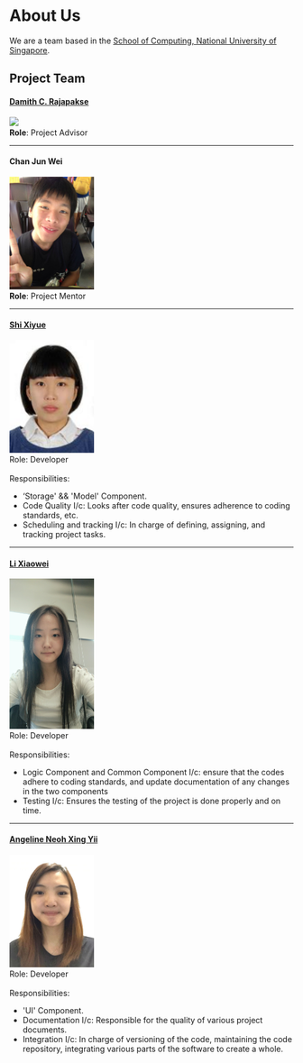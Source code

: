 # About Us

We are a team based in the [School of Computing, National University of Singapore](http://www.comp.nus.edu.sg).

## Project Team

#### [Damith C. Rajapakse](http://www.comp.nus.edu.sg/~damithch) <br>
<img src="images/DamithRajapakse.jpg" width="150"><br>
**Role**: Project Advisor

-----

#### Chan Jun Wei
<img src="images/ChanJunWei.jpg" width="150"><br>
**Role**: Project Mentor  

-----

#### [Shi Xiyue](https://github.com/shixiyue)
<img src="images/ShiXiyue.jpg" width="150"><br>
Role: Developer <br>  
Responsibilities:<br> 
* ‘Storage' && 'Model' Component.
* Code Quality I/c: Looks after code quality, ensures adherence to coding standards, etc.
* Scheduling and tracking I/c: In charge of defining, assigning, and tracking project tasks.

-----

#### [Li Xiaowei](https://github.com/LiXiaoooowei)
<img src="images/LiXiaowei.jpg" width="150"><br>
Role: Developer <br>  
Responsibilities:<br> 
* Logic Component and Common Component I/c: ensure that the codes adhere to coding standards, and update documentation of any changes in the two components 
* Testing I/c: Ensures the testing of the project is done properly and on time.

-----

#### [Angeline Neoh Xing Yii](https://github.com/angellineeee)
<img src="images/AngelineNeoh.jpg" width="150"><br>
 Role: Developer <br>  
 Responsibilities:<br>
* 'UI' Component.
* Documentation I/c: Responsible for the quality of various project documents.
* Integration I/c: In charge of versioning of the code, maintaining the code repository, integrating various parts of the software to create a whole.
